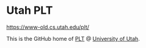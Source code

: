 # Utah PLT

<https://www-old.cs.utah.edu/plt/>

This is the GitHub home of [PLT](http://cs.utah.edu/plt/) @ [University of Utah](https://utah.edu).
